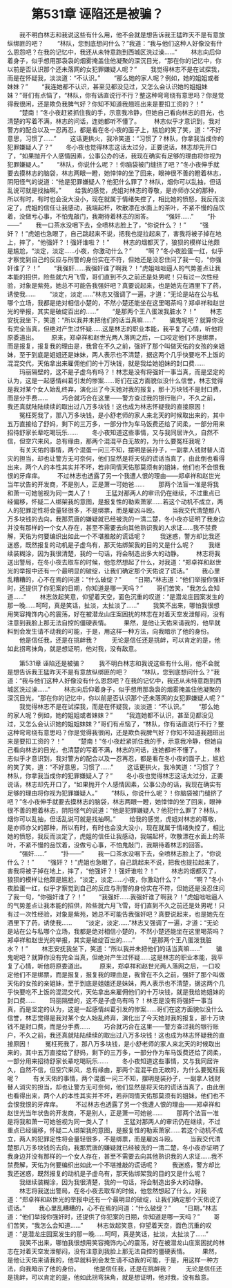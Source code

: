 # 　　第531章 诬陷还是被骗？
　　我不明白林志和我说这些有什么用，他不会就是想告诉我王猛昨天不是有意放纵绑匪的吧？
　　“林队，您到底想问什么？”我道：“我与他们这种人好像没有什么恩怨吧？在我的记忆中，我还从未特意跑到西城区洗过澡……”
　　林志向后仰着身子，似乎想用那袅袅的烟雾掩盖住他凝聚的深沉目光，“那在你的记忆中，你以前是否认识那个还未落网的女犯罪嫌疑人呢？”
　　我觉得林志不是在试探我，而是在怀疑我，淡淡道：“不认识。”
　　“那么她的家人呢？例如，她的姐姐或者妹妹？”
　　“我连她都不认识，甚至见都没见过，又怎么会认识她的姐姐妹妹？”哥们有点恼了，“林队，你有话直说行不行？整这种弯弯绕有意思吗？你是觉得我很闲，还是欺负我脾气好？你知不知道我翘班出来是要扣工资的？！”
　　“楚南！”冬小夜赶紧抓住我的手，示意我冷静，但她自己看向林志的目光，也清楚的写着不满，林志的问话，连她都听不懂了。
　　林志似乎才意识到，我对警方的配合以及一忍再忍，都是看在冬小夜的面子上，尴尬的笑了笑，道：“不好意思，习惯了……”
　　这话更拱火，我冷笑道：“习惯了？林队，你拿我当成你的犯罪嫌疑人了？”
　　冬小夜也觉得林志这话太过分，正要说话，林志却先开口了，“如果抛开个人感情因素，公事公办的话，我现在确实有足够的理由将你视为犯罪嫌疑人。”
　　“林队，你说什么呢？！你脑袋被门缝挤了吧？”冬小夜伸手就要去摸林志的脑袋，林志两眼一瞪，她悻悻的坐了回来，眼神很不善的瞪着林志，阴阳怪气的说道：“他是犯罪嫌疑人？他犯什么罪了？林队，烟你可以乱抽，但话乱说可就是找抽啊。”
　　给我的感觉，虎姐对林志的尊敬，是亦师亦父的那种，所以有时，有时也会没大没小，现在就属于情绪失控了，相比她的愤怒，我反而淡定了，虎姐的信任让我感动，我端起杯，吹散漂在水面上的茶叶，不紧不慢的品饮着，没做亏心事，不怕鬼敲门，我期待着林志的回答。
　　“强奸……”
　　“扑——”
　　我一口茶水没咽下去，全喷林志脸上了，“你说什么？！”
　　“强奸？！”虎姐也急眼了，自己跳起来不说，把我也提拉起来了，害我将被子掉在地上，摔了，“他强奸？！强奸谁啦？！”
　　林志的烟都灭了，狼狈的模样让他颇是尴尬，“淡定，淡定……小夜，你激动什么？”
　　“啊？”冬小夜脸蛋一红，似乎才察觉到自己的反应与刑警的身份实在不符，但她还是没忍住问了我一句，“你强奸谁了？！”
　　“我强奸……我强奸谁了啊我？！”虎姐咄咄逼人的气势差点让我本能的招供，险些就六月飞雪，哥们直到不久之前还是处男呢！只有过一次性经验，对象是紫苑，她总不可能告我强奸吧？真要说起来，也是她先在酒里下了药，诱使我……
　　“淡定，淡定……”林志又强调了一遍，才道：“无论是站在公与私哪个立场，我都是绝对相信小楚的，不然小楚还能坐在这里喝茶吗？郑卓祥和赵世光的举报，其实是破绽百出的……”
　　“是那两个王八蛋泼我脏水？！”
　　林志安抚我坐下，笑道：“所以我并未把他们的话当真嘛……”
　　骗鬼呢吧？就算你没有完全当真，但绝对产生过怀疑……这是林志的职业本能，我平复了心情，听他将原委道出。
　　原来，郑卓祥和赵世光两人落网之后，一口咬定他们不是绑票，而是报复，报复我的理由是，我曾在不久之前，强奸了那个叫做天佑的女孩的亲姐妹，至于到底是姐姐还是妹妹，两人表示也不清楚，据这两个几乎快要吃不上饭的混混交代，天佑拿出来雇佣他们的十万块钱，就是我给她姐妹的封口费……
　　玛丽隔壁的，这不是子虚乌有吗？！林志是没有将强奸一事当真，而是坚定的认为，这是一起感情纠葛引发的惨案……哥们在这方面貌似没什么信誉，林志觉得是我对某个女人始乱终弃，演化出了今天她对我的报复，那十万块钱不是封口费，而是分手费……
　　巧合就巧合在这里——警方查过我的银行账户，不久之前，我还真就陆陆续续的取出过八万多块钱！这也成为林志怀疑我的直接原因！
　　冤枉死我了，那八万多块钱，是小舒老师的家人来北天的时候取出来的，其中五万直接给了舒妈，剩下的三万多，一部分作为车马饭费还给了闵柔，一部分用来招待舒家长辈吃喝玩乐……
　　冬小夜知道这些事情，又与我同居许久，自然不信，但空穴来风，总有缘由，那两个混混平白无故的，为什么要冤枉我呢？
　　有关天佑的事情，两个混蛋一问三不知，摆明是装孙子，一副拿人钱财替人消灾的担当，却也让警方无可奈何，他们显然是将天佑的谎话当真了，由此倒也看得出来，两个人的本性其实并不坏，若非同情天佑那莫须有的姐妹，他们也不会恨我恨的牙痒痒。
　　不过林志也透露了另一个我遭人恨的理由——郑卓祥和赵世光当年状告的开发商，不是别人，正是萧一可她爸……
　　那两个法盲一准是将我和萧一可她爸视为同一类人了！
　　王猛对那两人的审讯仍在继续，不过重点已经偏移，怀疑二人绑架我的意图，是报复性的勒索萧家……若这个动机不成立，两人的犯罪定性将会量轻很多，不是绑票，而是雇凶斗殴。
　　当我交代清楚那八万多块钱的去向，我那荒唐的嫌疑就已经被洗的一清二楚，冬小夜亦证明了我身边并没有那样的一个女人存在，甚至不需要去向其他熟识我的人求证……我不禁费解，天佑为何要编织出如此一个不堪推敲的谎话呢？
　　我迷惑，警方却比我还迷惑，既然报复的动机是子虚乌有，那天佑绑架我的目的又是什么呢？
　　我继续装糊涂，因为我很清楚，我的一句话，将会制造出多大的动静。
　　林志将我送出警局，在冬小夜去取车的时候，他忽然想起了什么，对我道：“郑卓祥和赵世光的举报中还有一个最明显的破绽，让我们确定那个天佑说了谎话。”
　　我心里乱糟糟的，心不在焉的问道：“什么破绽？”
　　“日期，”林志道：“他们举报你强奸时，还提供了你犯案的日期，你知道是哪一天吗？”
　　哥们苦笑，“我怎么会知道……”
　　林志敛起笑意，仰望着天空，面色沉重的叹道：“是潜龙庄园案发生的那一晚……呵呵，真是笑话，扯淡，太扯淡了……”
　　我笑不出来，哪怕我很想用笑容掩饰内心的震荡，好在被潜龙山庄案困扰的林志在对着天空发泄郁闷，没有注意到我脸上那无法自控的僵硬表情。
　　果然，是他让天佑来请我的，他早就料到会发生请不动我的可能，于是，用这样一种方法，向我暗示了他的身份。
　　他是信任我，还是在挑衅我？
　　无论是信任还是挑衅，可以肯定的是，他如此拐弯抹角，就是想证明，他对我，没有敌意。

　　第531章 诬陷还是被骗？
　　我不明白林志和我说这些有什么用，他不会就是想告诉我王猛昨天不是有意放纵绑匪的吧？
　　“林队，您到底想问什么？”我道：“我与他们这种人好像没有什么恩怨吧？在我的记忆中，我还从未特意跑到西城区洗过澡……”
　　林志向后仰着身子，似乎想用那袅袅的烟雾掩盖住他凝聚的深沉目光，“那在你的记忆中，你以前是否认识那个还未落网的女犯罪嫌疑人呢？”
　　我觉得林志不是在试探我，而是在怀疑我，淡淡道：“不认识。”
　　“那么她的家人呢？例如，她的姐姐或者妹妹？”
　　“我连她都不认识，甚至见都没见过，又怎么会认识她的姐姐妹妹？”哥们有点恼了，“林队，你有话直说行不行？整这种弯弯绕有意思吗？你是觉得我很闲，还是欺负我脾气好？你知不知道我翘班出来是要扣工资的？！”
　　“楚南！”冬小夜赶紧抓住我的手，示意我冷静，但她自己看向林志的目光，也清楚的写着不满，林志的问话，连她都听不懂了。
　　林志似乎才意识到，我对警方的配合以及一忍再忍，都是看在冬小夜的面子上，尴尬的笑了笑，道：“不好意思，习惯了……”
　　这话更拱火，我冷笑道：“习惯了？林队，你拿我当成你的犯罪嫌疑人了？”
　　冬小夜也觉得林志这话太过分，正要说话，林志却先开口了，“如果抛开个人感情因素，公事公办的话，我现在确实有足够的理由将你视为犯罪嫌疑人。”
　　“林队，你说什么呢？！你脑袋被门缝挤了吧？”冬小夜伸手就要去摸林志的脑袋，林志两眼一瞪，她悻悻的坐了回来，眼神很不善的瞪着林志，阴阳怪气的说道：“他是犯罪嫌疑人？他犯什么罪了？林队，烟你可以乱抽，但话乱说可就是找抽啊。”
　　给我的感觉，虎姐对林志的尊敬，是亦师亦父的那种，所以有时，有时也会没大没小，现在就属于情绪失控了，相比她的愤怒，我反而淡定了，虎姐的信任让我感动，我端起杯，吹散漂在水面上的茶叶，不紧不慢的品饮着，没做亏心事，不怕鬼敲门，我期待着林志的回答。
　　“强奸……”
　　“扑——”
　　我一口茶水没咽下去，全喷林志脸上了，“你说什么？！”
　　“强奸？！”虎姐也急眼了，自己跳起来不说，把我也提拉起来了，害我将被子掉在地上，摔了，“他强奸？！强奸谁啦？！”
　　林志的烟都灭了，狼狈的模样让他颇是尴尬，“淡定，淡定……小夜，你激动什么？”
　　“啊？”冬小夜脸蛋一红，似乎才察觉到自己的反应与刑警的身份实在不符，但她还是没忍住问了我一句，“你强奸谁了？！”
　　“我强奸……我强奸谁了啊我？！”虎姐咄咄逼人的气势差点让我本能的招供，险些就六月飞雪，哥们直到不久之前还是处男呢！只有过一次性经验，对象是紫苑，她总不可能告我强奸吧？真要说起来，也是她先在酒里下了药，诱使我……
　　“淡定，淡定……”林志又强调了一遍，才道：“无论是站在公与私哪个立场，我都是绝对相信小楚的，不然小楚还能坐在这里喝茶吗？郑卓祥和赵世光的举报，其实是破绽百出的……”
　　“是那两个王八蛋泼我脏水？！”
　　林志安抚我坐下，笑道：“所以我并未把他们的话当真嘛……”
　　骗鬼呢吧？就算你没有完全当真，但绝对产生过怀疑……这是林志的职业本能，我平复了心情，听他将原委道出。
　　原来，郑卓祥和赵世光两人落网之后，一口咬定他们不是绑票，而是报复，报复我的理由是，我曾在不久之前，强奸了那个叫做天佑的女孩的亲姐妹，至于到底是姐姐还是妹妹，两人表示也不清楚，据这两个几乎快要吃不上饭的混混交代，天佑拿出来雇佣他们的十万块钱，就是我给她姐妹的封口费……
　　玛丽隔壁的，这不是子虚乌有吗？！林志是没有将强奸一事当真，而是坚定的认为，这是一起感情纠葛引发的惨案……哥们在这方面貌似没什么信誉，林志觉得是我对某个女人始乱终弃，演化出了今天她对我的报复，那十万块钱不是封口费，而是分手费……
　　巧合就巧合在这里——警方查过我的银行账户，不久之前，我还真就陆陆续续的取出过八万多块钱！这也成为林志怀疑我的直接原因！
　　冤枉死我了，那八万多块钱，是小舒老师的家人来北天的时候取出来的，其中五万直接给了舒妈，剩下的三万多，一部分作为车马饭费还给了闵柔，一部分用来招待舒家长辈吃喝玩乐……
　　冬小夜知道这些事情，又与我同居许久，自然不信，但空穴来风，总有缘由，那两个混混平白无故的，为什么要冤枉我呢？
　　有关天佑的事情，两个混蛋一问三不知，摆明是装孙子，一副拿人钱财替人消灾的担当，却也让警方无可奈何，他们显然是将天佑的谎话当真了，由此倒也看得出来，两个人的本性其实并不坏，若非同情天佑那莫须有的姐妹，他们也不会恨我恨的牙痒痒。
　　不过林志也透露了另一个我遭人恨的理由——郑卓祥和赵世光当年状告的开发商，不是别人，正是萧一可她爸……
　　那两个法盲一准是将我和萧一可她爸视为同一类人了！
　　王猛对那两人的审讯仍在继续，不过重点已经偏移，怀疑二人绑架我的意图，是报复性的勒索萧家……若这个动机不成立，两人的犯罪定性将会量轻很多，不是绑票，而是雇凶斗殴。
　　当我交代清楚那八万多块钱的去向，我那荒唐的嫌疑就已经被洗的一清二楚，冬小夜亦证明了我身边并没有那样的一个女人存在，甚至不需要去向其他熟识我的人求证……我不禁费解，天佑为何要编织出如此一个不堪推敲的谎话呢？
　　我迷惑，警方却比我还迷惑，既然报复的动机是子虚乌有，那天佑绑架我的目的又是什么呢？
　　我继续装糊涂，因为我很清楚，我的一句话，将会制造出多大的动静。
　　林志将我送出警局，在冬小夜去取车的时候，他忽然想起了什么，对我道：“郑卓祥和赵世光的举报中还有一个最明显的破绽，让我们确定那个天佑说了谎话。”
　　我心里乱糟糟的，心不在焉的问道：“什么破绽？”
　　“日期，”林志道：“他们举报你强奸时，还提供了你犯案的日期，你知道是哪一天吗？”
　　哥们苦笑，“我怎么会知道……”
　　林志敛起笑意，仰望着天空，面色沉重的叹道：“是潜龙庄园案发生的那一晚……呵呵，真是笑话，扯淡，太扯淡了……”
　　我笑不出来，哪怕我很想用笑容掩饰内心的震荡，好在被潜龙山庄案困扰的林志在对着天空发泄郁闷，没有注意到我脸上那无法自控的僵硬表情。
　　果然，是他让天佑来请我的，他早就料到会发生请不动我的可能，于是，用这样一种方法，向我暗示了他的身份。
　　他是信任我，还是在挑衅我？
　　无论是信任还是挑衅，可以肯定的是，他如此拐弯抹角，就是想证明，他对我，没有敌意。
